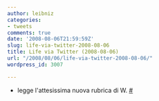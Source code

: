 ```yaml
---
author: leibniz
categories:
- tweets
comments: true
date: '2008-08-06T21:59:59Z'
slug: life-via-twitter-2008-08-06
title: Life via Twitter (2008-08-06)
url: "/2008/08/06/life-via-twitter-2008-08-06/"
wordpress_id: 3007

---
```

* legge l'attesissima nuova rubrica di W. [#](http://twitter.com/leibniz/statuses/879295984)



